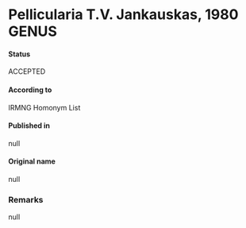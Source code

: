 # Pellicularia T.V. Jankauskas, 1980 GENUS

#### Status
ACCEPTED

#### According to
IRMNG Homonym List

#### Published in
null

#### Original name
null

### Remarks
null